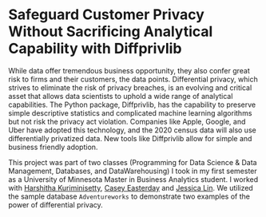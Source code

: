 # Safeguard Customer Privacy Without Sacrificing Analytical Capability with Diffprivlib
While data offer tremendous business opportunity, they also confer great risk to firms and their customers, the data points. Differential privacy, which strives to eliminate the risk of privacy breaches, is an evolving and critical asset that allows data scientists to uphold a wide range of analytical capabilities. The Python package, Diffprivlib, has the capability to preserve simple descriptive statistics and complicated machine learning algorithms but not risk the privacy act violation. Companies like Apple, Google, and Uber have adopted this technology, and the 2020 census data will also use differentially privatized data. New tools like Diffprivlib allow for simple and business friendly adoption.

This project was part of two classes (Programming for Data Science & Data Management, Databases, and DataWarehousing) I took in my first semester as a University of Minnesota Master in Business Analytics student. 
I worked with [Harshitha Kuriminisetty](https://github.com/HarshithaKuriminisetty), [Casey Easterday](http://linkedin.com/in/caeasterday) and  [Jessica Lin](https://github.com/jessicalintw). We utilized the sample database `Adventureworks` to demonstrate two examples of the power of differential privacy.
